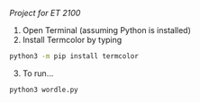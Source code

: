 *Project for ET 2100*

1. Open Terminal (assuming Python is installed)
2. Install Termcolor by typing
```sh
python3 -m pip install termcolor
````
3. To run...
```sh
python3 wordle.py
````
